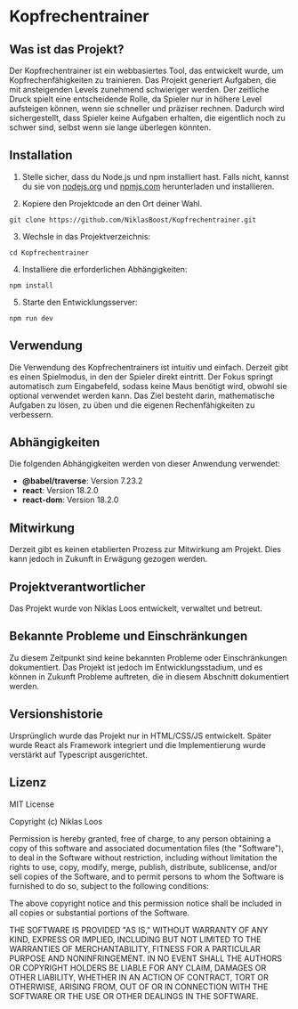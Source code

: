 # Kopfrechentrainer

## Was ist das Projekt?

Der Kopfrechentrainer ist ein webbasiertes Tool, das entwickelt wurde, um Kopfrechenfähigkeiten zu trainieren. Das Projekt generiert Aufgaben, die mit ansteigenden Levels zunehmend schwieriger werden. Der zeitliche Druck spielt eine entscheidende Rolle, da Spieler nur in höhere Level aufsteigen können, wenn sie schneller und präziser rechnen. Dadurch wird sichergestellt, dass Spieler keine Aufgaben erhalten, die eigentlich noch zu schwer sind, selbst wenn sie lange überlegen könnten.

## Installation

1. Stelle sicher, dass du Node.js und npm installiert hast. Falls nicht, kannst du sie von [nodejs.org](https://nodejs.org/en) und [npmjs.com](https://www.npmjs.com/) herunterladen und installieren.

2. Kopiere den Projektcode an den Ort deiner Wahl.

`git clone https://github.com/NiklasBoost/Kopfrechentrainer.git`


3. Wechsle in das Projektverzeichnis:

`cd Kopfrechentrainer`


4. Installiere die erforderlichen Abhängigkeiten:

`npm install`

5. Starte den Entwicklungsserver:

`npm run dev`


## Verwendung

Die Verwendung des Kopfrechentrainers ist intuitiv und einfach. Derzeit gibt es einen Spielmodus, in den der Spieler direkt eintritt. Der Fokus springt automatisch zum Eingabefeld, sodass keine Maus benötigt wird, obwohl sie optional verwendet werden kann. Das Ziel besteht darin, mathematische Aufgaben zu lösen, zu üben und die eigenen Rechenfähigkeiten zu verbessern.

## Abhängigkeiten

Die folgenden Abhängigkeiten werden von dieser Anwendung verwendet:

- **@babel/traverse**: Version 7.23.2
- **react**: Version 18.2.0
- **react-dom**: Version 18.2.0

## Mitwirkung

Derzeit gibt es keinen etablierten Prozess zur Mitwirkung am Projekt. Dies kann jedoch in Zukunft in Erwägung gezogen werden.

## Projektverantwortlicher

Das Projekt wurde von Niklas Loos entwickelt, verwaltet und betreut.


## Bekannte Probleme und Einschränkungen

Zu diesem Zeitpunkt sind keine bekannten Probleme oder Einschränkungen dokumentiert. Das Projekt ist jedoch im Entwicklungsstadium, und es können in Zukunft Probleme auftreten, die in diesem Abschnitt dokumentiert werden.

## Versionshistorie

Ursprünglich wurde das Projekt nur in HTML/CSS/JS entwickelt. Später wurde React als Framework integriert und die Implementierung wurde verstärkt auf Typescript ausgerichtet.

## Lizenz

MIT License

Copyright (c) Niklas Loos

Permission is hereby granted, free of charge, to any person obtaining a copy of this software and associated documentation files (the "Software"), to deal in the Software without restriction, including without limitation the rights to use, copy, modify, merge, publish, distribute, sublicense, and/or sell copies of the Software, and to permit persons to whom the Software is furnished to do so, subject to the following conditions:

The above copyright notice and this permission notice shall be included in all copies or substantial portions of the Software.

THE SOFTWARE IS PROVIDED "AS IS," WITHOUT WARRANTY OF ANY KIND, EXPRESS OR IMPLIED, INCLUDING BUT NOT LIMITED TO THE WARRANTIES OF MERCHANTABILITY, FITNESS FOR A PARTICULAR PURPOSE AND NONINFRINGEMENT. IN NO EVENT SHALL THE AUTHORS OR COPYRIGHT HOLDERS BE LIABLE FOR ANY CLAIM, DAMAGES OR OTHER LIABILITY, WHETHER IN AN ACTION OF CONTRACT, TORT OR OTHERWISE, ARISING FROM, OUT OF OR IN CONNECTION WITH THE SOFTWARE OR THE USE OR OTHER DEALINGS IN THE SOFTWARE.